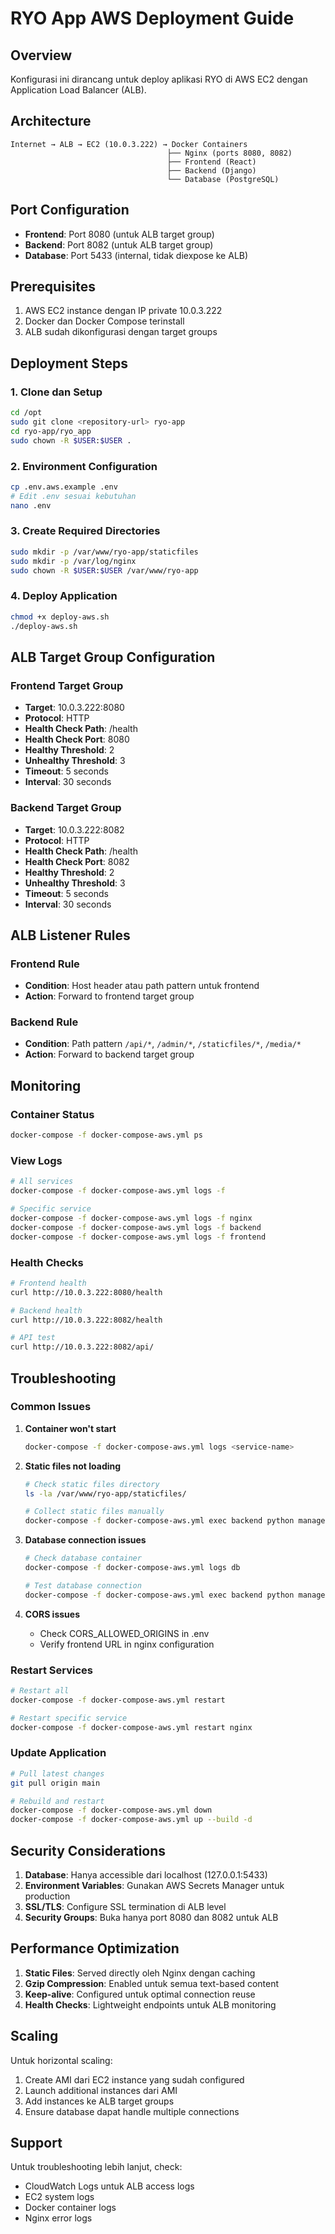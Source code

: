 # RYO App AWS Deployment Guide

## Overview
Konfigurasi ini dirancang untuk deploy aplikasi RYO di AWS EC2 dengan Application Load Balancer (ALB).

## Architecture
```
Internet → ALB → EC2 (10.0.3.222) → Docker Containers
                                   ├── Nginx (ports 8080, 8082)
                                   ├── Frontend (React)
                                   ├── Backend (Django)
                                   └── Database (PostgreSQL)
```

## Port Configuration
- **Frontend**: Port 8080 (untuk ALB target group)
- **Backend**: Port 8082 (untuk ALB target group)
- **Database**: Port 5433 (internal, tidak diexpose ke ALB)

## Prerequisites
1. AWS EC2 instance dengan IP private 10.0.3.222
2. Docker dan Docker Compose terinstall
3. ALB sudah dikonfigurasi dengan target groups

## Deployment Steps

### 1. Clone dan Setup
```bash
cd /opt
sudo git clone <repository-url> ryo-app
cd ryo-app/ryo_app
sudo chown -R $USER:$USER .
```

### 2. Environment Configuration
```bash
cp .env.aws.example .env
# Edit .env sesuai kebutuhan
nano .env
```

### 3. Create Required Directories
```bash
sudo mkdir -p /var/www/ryo-app/staticfiles
sudo mkdir -p /var/log/nginx
sudo chown -R $USER:$USER /var/www/ryo-app
```

### 4. Deploy Application
```bash
chmod +x deploy-aws.sh
./deploy-aws.sh
```

## ALB Target Group Configuration

### Frontend Target Group
- **Target**: 10.0.3.222:8080
- **Protocol**: HTTP
- **Health Check Path**: /health
- **Health Check Port**: 8080
- **Healthy Threshold**: 2
- **Unhealthy Threshold**: 3
- **Timeout**: 5 seconds
- **Interval**: 30 seconds

### Backend Target Group  
- **Target**: 10.0.3.222:8082
- **Protocol**: HTTP
- **Health Check Path**: /health
- **Health Check Port**: 8082
- **Healthy Threshold**: 2
- **Unhealthy Threshold**: 3
- **Timeout**: 5 seconds
- **Interval**: 30 seconds

## ALB Listener Rules

### Frontend Rule
- **Condition**: Host header atau path pattern untuk frontend
- **Action**: Forward to frontend target group

### Backend Rule
- **Condition**: Path pattern `/api/*`, `/admin/*`, `/staticfiles/*`, `/media/*`
- **Action**: Forward to backend target group

## Monitoring

### Container Status
```bash
docker-compose -f docker-compose-aws.yml ps
```

### View Logs
```bash
# All services
docker-compose -f docker-compose-aws.yml logs -f

# Specific service
docker-compose -f docker-compose-aws.yml logs -f nginx
docker-compose -f docker-compose-aws.yml logs -f backend
docker-compose -f docker-compose-aws.yml logs -f frontend
```

### Health Checks
```bash
# Frontend health
curl http://10.0.3.222:8080/health

# Backend health  
curl http://10.0.3.222:8082/health

# API test
curl http://10.0.3.222:8082/api/
```

## Troubleshooting

### Common Issues

1. **Container won't start**
   ```bash
   docker-compose -f docker-compose-aws.yml logs <service-name>
   ```

2. **Static files not loading**
   ```bash
   # Check static files directory
   ls -la /var/www/ryo-app/staticfiles/
   
   # Collect static files manually
   docker-compose -f docker-compose-aws.yml exec backend python manage.py collectstatic --noinput
   ```

3. **Database connection issues**
   ```bash
   # Check database container
   docker-compose -f docker-compose-aws.yml logs db
   
   # Test database connection
   docker-compose -f docker-compose-aws.yml exec backend python manage.py dbshell
   ```

4. **CORS issues**
   - Check CORS_ALLOWED_ORIGINS in .env
   - Verify frontend URL in nginx configuration

### Restart Services
```bash
# Restart all
docker-compose -f docker-compose-aws.yml restart

# Restart specific service
docker-compose -f docker-compose-aws.yml restart nginx
```

### Update Application
```bash
# Pull latest changes
git pull origin main

# Rebuild and restart
docker-compose -f docker-compose-aws.yml down
docker-compose -f docker-compose-aws.yml up --build -d
```

## Security Considerations

1. **Database**: Hanya accessible dari localhost (127.0.0.1:5433)
2. **Environment Variables**: Gunakan AWS Secrets Manager untuk production
3. **SSL/TLS**: Configure SSL termination di ALB level
4. **Security Groups**: Buka hanya port 8080 dan 8082 untuk ALB

## Performance Optimization

1. **Static Files**: Served directly oleh Nginx dengan caching
2. **Gzip Compression**: Enabled untuk semua text-based content
3. **Keep-alive**: Configured untuk optimal connection reuse
4. **Health Checks**: Lightweight endpoints untuk ALB monitoring

## Scaling

Untuk horizontal scaling:
1. Create AMI dari EC2 instance yang sudah configured
2. Launch additional instances dari AMI
3. Add instances ke ALB target groups
4. Ensure database dapat handle multiple connections

## Support

Untuk troubleshooting lebih lanjut, check:
- CloudWatch Logs untuk ALB access logs
- EC2 system logs
- Docker container logs
- Nginx error logs
